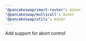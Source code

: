 ```yaml
---
'@pancakeswap/smart-router': minor
'@pancakeswap/multicall': minor
'@pancakeswap/utils': minor
---
```


Add support for abort control
